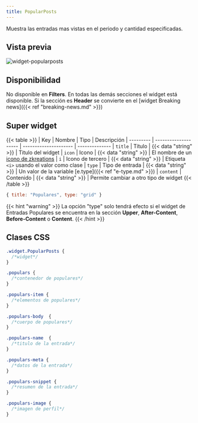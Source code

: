 ```yaml
---
title: PopularPosts
---
```


Muestra las entradas mas vistas en el periodo y cantidad especificadas.

## Vista previa

![widget-popularposts](/images/widgets/popularposts.png)


## Disponibilidad

No disponible en **Filters**. En todas las demás secciones el widget está disponible. Si la sección es **Header** se convierte en el [widget Breaking news]({{< ref "breaking-news.md" >}})

## Super widget

{{< table >}}
| Key       | Nombre               | Tipo                  | Descripción 
| --------- | -------------------- | --------------------- | --------------
| `title`   | Título               | {{< data "string" >}} | Titulo del widget
| `icon`    | Icono                | {{< data "string" >}} | El nombre de un [icono de zkreations](#icons)
| `i`       | Icono de tercero     | {{< data "string" >}} | Etiqueta `<i>` usando el valor como clase
| `type`    | Tipo de entrada      | {{< data "string" >}} | Un valor de la variable [e.type]({{< ref "e-type.md" >}})
| `content` | Contenido            | {{< data "string" >}} | Permite cambiar a otro tipo de widget
{{< /table >}}

```js
{ title: "Populares", type: "grid" }
```

{{< hint "warning" >}}
La opción "type" solo tendrá efecto si el widget de Entradas Populares se encuentra en la sección **Upper**, **After-Content**, **Before-Content** o **Content**.
{{< /hint >}}


## Clases CSS

```css
.widget.PopularPosts {
  /*widget*/
}

.populars {
  /*contenedor de populares*/
}

.populars-item {
  /*elementos de populares*/
}

.populars-body  {
  /*cuerpo de populares*/
}

.populars-name  {
  /*titulo de la entrada*/
}

.populars-meta {
  /*datos de la entrada*/
}

.populars-snippet {
  /*resumen de la entrada*/
}

.populars-image {
  /*imagen de perfil*/
}
```